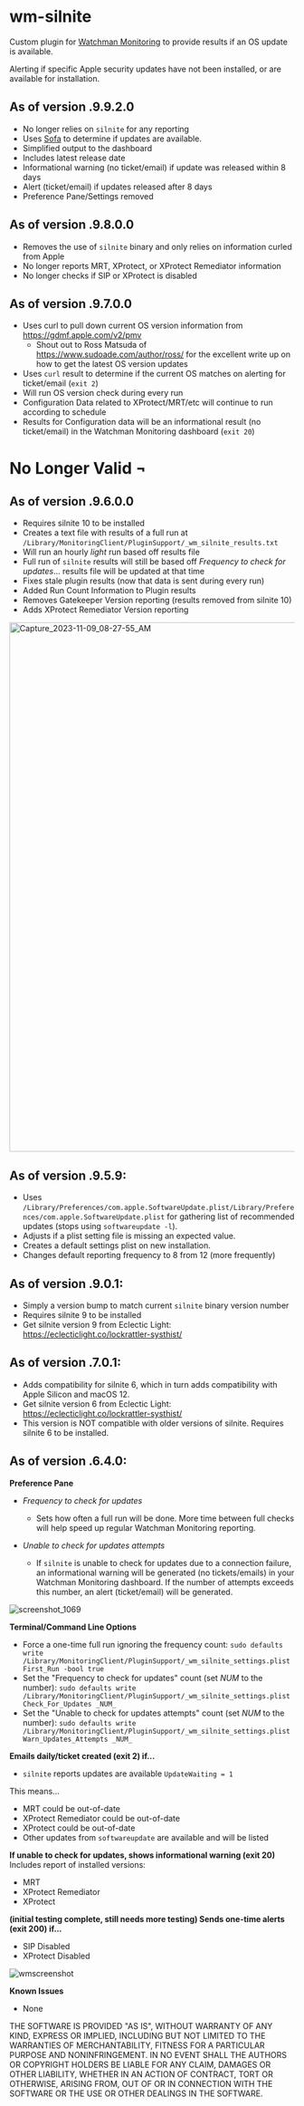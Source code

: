 # wm-silnite
Custom plugin for [Watchman Monitoring](https://www.watchmanmonitoring.com) to provide results if an OS update is available.

Alerting if specific Apple security updates have not been installed, or are available for installation.

## As of version .9.9.2.0
* No longer relies on `silnite` for any reporting
* Uses [Sofa](https://sofa.macadmins.io/getting-started.html) to determine if updates are available.
* Simplified output to the dashboard
* Includes latest release date
* Informational warning (no ticket/email) if update was released within 8 days
* Alert (ticket/email) if updates released after 8 days
* Preference Pane/Settings removed 

## As of version .9.8.0.0
* Removes the use of `silnite` binary and only relies on information curled from Apple
* No longer reports MRT, XProtect, or XProtect Remediator information
* No longer checks if SIP or XProtect is disabled

## As of version .9.7.0.0
* Uses curl to pull down current OS version information from https://gdmf.apple.com/v2/pmv
	* Shout out to Ross Matsuda of https://www.sudoade.com/author/ross/ for the excellent write up on how to get the latest OS version updates
* Uses `curl` result to determine if the current OS matches on alerting for ticket/email (`exit 2`)
* Will run OS version check during every run
* Configuration Data related to XProtect/MRT/etc will continue to run according to schedule
* Results for Configuration data will be an informational result (no ticket/email) in the Watchman Monitoring dashboard (`exit 20`)

# No Longer Valid ¬

## As of version .9.6.0.0
* Requires silnite 10 to be installed
* Creates a text file with results of a full run at `/Library/MonitoringClient/PluginSupport/_wm_silnite_results.txt`
* Will run an hourly _light_ run based off results file
* Full run of `silnite` results will still be based off _Frequency to check for updates_... results file will be updated at that time
* Fixes stale plugin results (now that data is sent during every run)
* Added Run Count Information to Plugin results
* Removes Gatekeeper Version reporting (results removed from silnite 10)
* Adds XProtect Remediator Version reporting

<img width="935" alt="Capture_2023-11-09_08-27-55_AM" src="https://github.com/macitpros/wm-silnite/assets/17754199/89c1996f-3648-47bb-8cd7-0a5ea225e18c">

## As of version .9.5.9:
* Uses `/Library/Preferences/com.apple.SoftwareUpdate.plist/Library/Preferences/com.apple.SoftwareUpdate.plist` for gathering list of recommended updates (stops using `softwareupdate -l`).
* Adjusts if a plist setting file is missing an expected value.
* Creates a default settings plist on new installation.
* Changes default reporting frequency to 8 from 12 (more frequently)

## As of version .9.0.1:
* Simply a version bump to match current `silnite` binary version number
* Requires silnite 9 to be installed
* Get silnite version 9 from Eclectic Light: https://eclecticlight.co/lockrattler-systhist/

## As of version .7.0.1:
* Adds compatibility for silnite 6, which in turn adds compatibility with Apple Silicon and macOS 12. 
* Get silnite version 6 from Eclectic Light: https://eclecticlight.co/lockrattler-systhist/
* This version is NOT compatible with older versions of silnite. Requires silnite 6 to be installed.



## As of version .6.4.0:

**Preference Pane**
* _Frequency to check for updates_
  * Sets how often a full run will be done. More time between full checks will help speed up regular Watchman Monitoring reporting.

* _Unable to check for updates attempts_
  * If `silnite` is unable to check for updates due to a connection failure, an informational warning will be generated (no tickets/emails) in your Watchman Monitoring dashboard. If the number of attempts exceeds this number, an alert (ticket/email) will be generated.

![screenshot_1069](https://user-images.githubusercontent.com/17754199/64067360-fe427780-cbec-11e9-9725-9d68cdffc0ec.png)

**Terminal/Command Line Options**
* Force a one-time full run ignoring the frequency count: `sudo defaults write /Library/MonitoringClient/PluginSupport/_wm_silnite_settings.plist First_Run -bool true`
* Set the "Frequency to check for updates" count (set _NUM_ to the number): `sudo defaults write /Library/MonitoringClient/PluginSupport/_wm_silnite_settings.plist Check_For_Updates _NUM_`
* Set the "Unable to check for updates attempts" count (set _NUM_ to the number): `sudo defaults write /Library/MonitoringClient/PluginSupport/_wm_silnite_settings.plist Warn_Updates_Attempts _NUM_`

**Emails daily/ticket created (exit 2) if...**
* `silnite` reports updates are available `UpdateWaiting = 1`

This means...
* MRT could be out-of-date
* XProtect Remediator could be out-of-date
* XProtect could be out-of-date
* Other updates from `softwareupdate` are available and will be listed

**If unable to check for updates, shows informational warning (exit 20)**
Includes report of installed versions:
* MRT 
* XProtect Remediator
* XProtect


**(initial testing complete, still needs more testing) Sends one-time alerts (exit 200) if...**
* SIP Disabled
* XProtect Disabled

![wmscreenshot](https://user-images.githubusercontent.com/17754199/63029161-ae865100-be75-11e9-9f38-b70a42c363b3.png)

**Known Issues**
* None

THE SOFTWARE IS PROVIDED "AS IS", WITHOUT WARRANTY OF ANY KIND, EXPRESS OR
IMPLIED, INCLUDING BUT NOT LIMITED TO THE WARRANTIES OF MERCHANTABILITY,
FITNESS FOR A PARTICULAR PURPOSE AND NONINFRINGEMENT. IN NO EVENT SHALL THE
AUTHORS OR COPYRIGHT HOLDERS BE LIABLE FOR ANY CLAIM, DAMAGES OR OTHER
LIABILITY, WHETHER IN AN ACTION OF CONTRACT, TORT OR OTHERWISE, ARISING FROM,
OUT OF OR IN CONNECTION WITH THE SOFTWARE OR THE USE OR OTHER DEALINGS IN
THE SOFTWARE.
